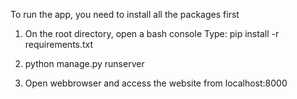 To run the app, you need to install all the packages first

1. On the root directory, open a bash console
    Type: pip install -r requirements.txt

2. python manage.py runserver

3. Open webbrowser and access the website from
    localhost:8000